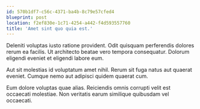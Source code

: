```yaml
---
id: 570b1df7-c56c-4371-ba4b-8c79e57cfed4
blueprint: post
location: f2ef830e-1c71-4254-a442-f4d593557760
title: 'Amet sint quo quia est.'
---
```

Deleniti voluptas iusto ratione provident. Odit quisquam perferendis dolores rerum ea facilis. Ut architecto beatae vero tempora consequatur. Dolorum eligendi eveniet et eligendi labore eum.

Aut sit molestias id voluptatum amet nihil. Rerum sit fuga natus aut quaerat eveniet. Cumque nemo aut adipisci quidem quaerat cum.

Eum dolore voluptas quae alias. Reiciendis omnis corrupti velit est occaecati molestiae. Non veritatis earum similique quibusdam vel occaecati.